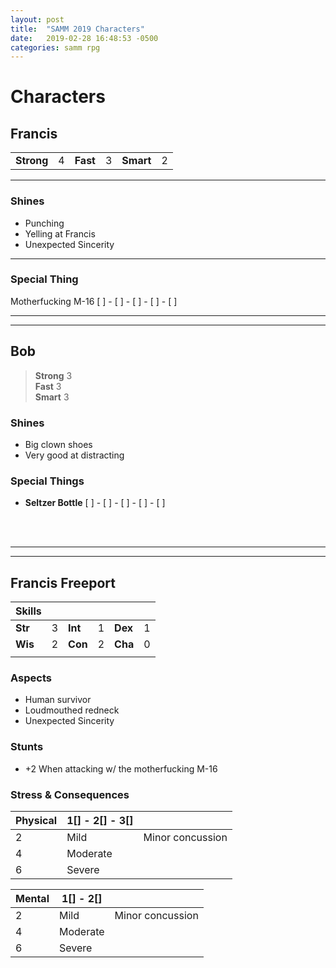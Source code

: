 ```yaml
---
layout: post
title:  "SAMM 2019 Characters"
date:   2019-02-28 16:48:53 -0500
categories: samm rpg
---
```

# Characters

## Francis

| | | | | | |
| --- | --- | --- | --- | --- | --- |
| **Strong** | 4 | **Fast**| 3 | **Smart** | 2 | 

___

### Shines
* Punching
* Yelling at Francis
* Unexpected Sincerity

___

### Special Thing
Motherfucking M-16 [ ] - [ ] - [ ] - [ ] - [ ]
___  

___
## Bob
> **Strong** 3  
> **Fast**   3   
> **Smart**  3  
 
### Shines
 * Big clown shoes
 * Very good at distracting
  
### Special Things
*  **Seltzer Bottle** [ ] - [ ] - [ ] - [ ] - [ ]  

&nbsp;  
&nbsp;  

---
---


## Francis Freeport

| Skills | | | | | |
| --- | --- | --- | --- | --- | --- |
| **Str** | 3 | **Int**| 1 | **Dex** | 1 | 
| **Wis** | 2 | **Con**| 2 | **Cha** | 0 | 
| | | | | | |

### Aspects
* Human survivor
* Loudmouthed redneck
* Unexpected Sincerity

### Stunts
* +2 When attacking w/ the motherfucking M-16 

### Stress & Consequences

|Physical| 1[] - 2[] - 3[] ||
---|---|---
2 | Mild | Minor concussion
4 | Moderate | 
6 | Severe |

|Mental| 1[] - 2[] ||
---|---|---
2 | Mild | Minor concussion
4 | Moderate | 
6 | Severe |
